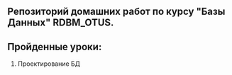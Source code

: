 ## Репозиторий домашних работ по курсу "Базы Данных" RDBM_OTUS.

## Пройденные уроки:

1. Проектирование БД

